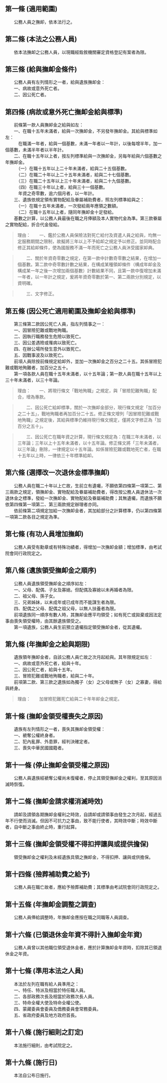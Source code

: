 第一條 (適用範圍)
-----------------
　　公務人員之撫卹，依本法行之。  


第二條 (本法之公務人員)
-----------------------
　　依本法撫卹之公務人員，以現職經銓敘機關審定資格登記有案者為限。  


第三條 (給與撫卹金條件)
-----------------------
　　公務人員有左列情形之一者，給與遺族撫卹金：  
　　一、病故或意外死亡者。  
　　二、因公死亡者。  


第四條 (病故或意外死亡撫卹金給與標準)
-------------------------------------
　　前條第一款人員撫卹金之給與如左：  
　　一、在職十五年未滿者，給與一次撫卹金，不另發年撫卹金。其給與標準如左：  
　　　在職滿一年者，給與一個基數，未滿一年者以一年計，以後每增半年，加一個基數，未滿半年者以半年計。  
　　二、在職十五年以上者，按左列標準給與一次撫卹金，另每年給與六個基數之年撫卹金。  
　　　（一）在職十五年以上二十年未滿者，給與二十五個基數。  
　　　（二）在職二十年以上二十五年未滿者，給與二十七個基數。  
　　　（三）在職二十五年以上三十年未滿者，給與二十九個基數。  
　　　（四）在職三十年以上者，給與三十一個基數。  
　　　年資之奇零數，逾六個月者，以一年計。  
　　三、遺族依規定領有實物配給及眷屬補助費者，照左列標準給與之：  
　　　（一）在職十五年未滿者，一次發給兩年應領之數額。  
　　　（二）在職十五年以上者，隨同年撫卹金十足發給。  
　　基數之計算，以公務人員最後在職之月俸額及本人實物代金為準。第三款眷屬之實物配給，折合代金發給。  
> 理由：　　一、鑑於公務人員保險法對死亡給付及資遣人員之給與，均無一定服務期間之限制，故擬將三年以上不予給卹之規定予以修正。並同時配合修正其給卹條件，使為國服務不滿一年而死亡之公務人員沐受國家卹典。

> 　　二、關於年資奇零數之規定，在第一款中計數奇零數之結果，在增加一個基數。第二款中奇零數計數之結果，在構成某種領卹條件（構成年卹金及構成某一年之後一次增加兩個基數）計數結果不同，且第一款中復增加未滿一年者，以一年計之規定，爰將年資奇零數於第一、第二兩款分別規定，以資明確。

> 　　三、文字修正。



第五條 (因公死亡適用範圍及撫卹金給與標準)
-----------------------------------------
　　第三條第二款因公死亡人員，指左列情事之一：  
　　一、因冒險犯難或戰地殉職。  
　　二、因執行職務發生危險以致死亡。  
　　三、因公差遇險或罹病以致死亡。  
　　四、在辦公場所發生意外以致死亡。  
　　五、因戰事波及以致死亡。  
　　前項人員除按前條規定給卹外，並加一次撫卹金之百分之二十五。其係冒險犯難或戰地殉難者，加百分之五十。  
　　第一項各款人員在職十五年未滿者，以十五年論；第一款人員在職十五年以上三十年未滿者，以三十年論。  
> 理由：　　一、將現行條文「戰地殉職」之規定，與「冒險犯難殉職」配合，增為專款。

> 　　二、因公死亡給卹標準，關於一次撫卹金部分，現行條文規定「加百分之二十五」，戰地殉職者再加百分二十五。修正條文增列「因冒險犯難或戰地殉職」之規定後，其給與標準仍維持現行條文規定，僅將文字修正為「加百分之五十」。

> 　　三、因公死亡在職年資之計算，現行條文規定為：在職三年未滿者，以三年論；三年以上十五年未滿者，以十五年論。修正條文將「三年未滿者，以三年論」刪除，一律規定以十五年論。如係冒險犯難或戰地死亡者，在職十五年以上時，一律依三十年標準給卹。



第六條 (選擇改一次退休金標準撫卹)
---------------------------------
　　公務人員在職二十年以上亡故，生前立有遺囑，不願依第四條第一項第二、第三兩款之規定，領撫卹金、實物配給及眷屬補助費者，得改按公務人員退休法一次退休金之標準，發給一次撫卹金、實物配給及眷屬補助費；其無遺囑，而遺族不願依第四條第一項第二、第三兩款規定辦理者亦同。  
　　依前條第二項規定加給一次撫卹金者，其加給部分之計算標準，仍以第四條第一項第二款各目之規定為準。  


第七條 (有功人員增加撫卹)
-------------------------
　　公務人員受有勳章或有特殊功績者，得增加一次撫卹金額；增加標準，由考試院會同行政院定之。  


第八條 (遺族領受撫卹金之順序)
-----------------------------
　　公務人員遺族領受撫卹金之順序如左：  
　　一、父母、配偶、子女及寡媳。但配偶及寡媳以未再婚者為限。  
　　二、祖父母、孫子女。  
　　三、兄弟姊妹，以未成年或已成年而不能謀生者為限。  
　　四、配偶之父母、配偶之祖父母，以無人扶養者為限。  
　　前項遺族同一順序有數人時，其撫卹金應平均領受；如有死亡或拋棄或因法定事由喪失領受權時，由其餘遺族領受之。  
　　第一項遺族，公務人員生前預立遺囑指定領受撫卹金者，從其遺囑。  


第九條 (年撫卹金之給與期限)
---------------------------
　　遺族領年撫卹金者，自該公務人員亡故之次月起給與。其年限規定如左：  
　　一、病故或意外死亡者，給與十年。  
　　二、因公死亡者，給與十五年。  
　　三、冒險犯難或戰地殉職者，給與二十年。  
　　前項第二款、第三款之遺族如為獨子（女）之父母或無子（女）之寡妻，得給與終身。  
> 理由：　　加冒險犯難死亡給與二十年年卹金之規定。



第十條 (撫卹金領受權喪失之原因)
-------------------------------
　　遺族有左列情形之一者，喪失其撫卹金領受權：  
　　一、褫奪公權終身者。  
　　二、犯內亂罪、外患罪，經判決確定者。  
　　三、喪失中華民國國籍者。  


第十一條 (停止撫卹金領受權之原因)
---------------------------------
　　公務人員遺族經褫奪公權尚未復權者，停止其領受撫卹金之權利，至其原因消滅時恢復。  


第十二條 (撫卹金請求權消滅時效)
-------------------------------
　　請卹及請領各期撫卹金權利之時效，自請卹或請領事由發生之次月起，經過五年不行使而消滅。但因不可抗力之事由，致不能行使者，其時效中斷；時效中斷者，自中斷之事由終止時，重行起算。  


第十三條 (撫卹金領受權不得扣押讓與或提供擔保)
---------------------------------------------
　　領受撫卹金之權利及未經遺族具領之撫卹金，不得扣押、讓與或供擔保。  


第十四條 (殮葬補助費之給予)
---------------------------
　　公務人員在職亡故者，應給予殮葬補助費；其標準由考試院會同行政院定之。  


第十五條 (年撫卹金調整之調查)
-----------------------------
　　公務人員俸給調整時，年撫卹金應按在職之同職等人員調查。  


第十六條 (已領退休金年資不得計入撫卹金年資)
-------------------------------------------
　　公務人員曾以其他職位領受退休金者，應於計算撫卹金年資時，扣除其已領退休金之年資。  


第十七條 (準用本法之人員)
-------------------------
　　本法於左列在職有給人員準用之：  
　　一、特任、特派及相當於特任職人員。  
　　二、各部政務次長及相當於政務次長人員。  
　　三、特命全權大使及特命全權公使。  
　　四、蒙藏委員會委員及僑務委員會常務委員。  
　　五、省政府委員及地方政府首長。  


第十八條 (施行細則之訂定)
-------------------------
　　本法施行細則，由考試院定之。  


第十九條 (施行日)
-----------------
　　本法自公布日施行。